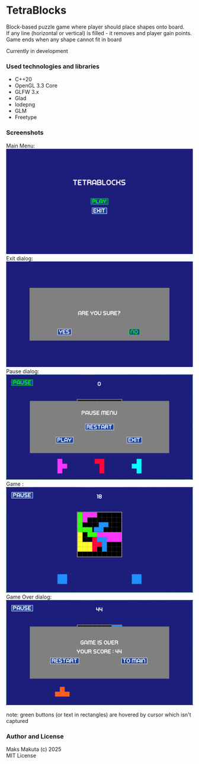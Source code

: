 # TetraBlocks

 Block-based puzzle game where player should place shapes onto board.  
 If any line (horizontal or vertical) is filled - it removes and player gain points.  
 Game ends when any shape cannot fit in board

 Currently in development

### Used technologies and libraries

 - C++20
 - OpenGL 3.3 Core
 - GLFW 3.x
 - Glad
 - lodepng
 - GLM
 - Freetype

### Screenshots
Main Menu:
![main menu](/screenshots/img_main.png)
Exit dialog:
![exit dialog](/screenshots/img_dialog_exit.png)
Pause dialog:
![pause dialog](/screenshots/img_dialog_pause.png)
Game :
![game](/screenshots/img_game.png)
Game Over dialog:
![game over](/screenshots/img_game_over.png)


note: green buttons (or text in rectangles) are hovered by cursor which isn't captured

### Author and License
 Maks Makuta (c) 2025  
 MIT License

